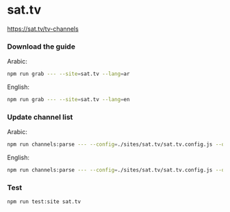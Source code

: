 # sat.tv

https://sat.tv/tv-channels

### Download the guide

Arabic:

```sh
npm run grab --- --site=sat.tv --lang=ar
```

English:

```sh
npm run grab --- --site=sat.tv --lang=en
```

### Update channel list

Arabic:

```sh
npm run channels:parse --- --config=./sites/sat.tv/sat.tv.config.js --output=./sites/sat.tv/sat.tv_ar.channels.xml --set=lang:ar
```

English:

```sh
npm run channels:parse --- --config=./sites/sat.tv/sat.tv.config.js --output=./sites/sat.tv/sat.tv_en.channels.xml --set=lang:en
```

### Test

```sh
npm run test:site sat.tv
```
